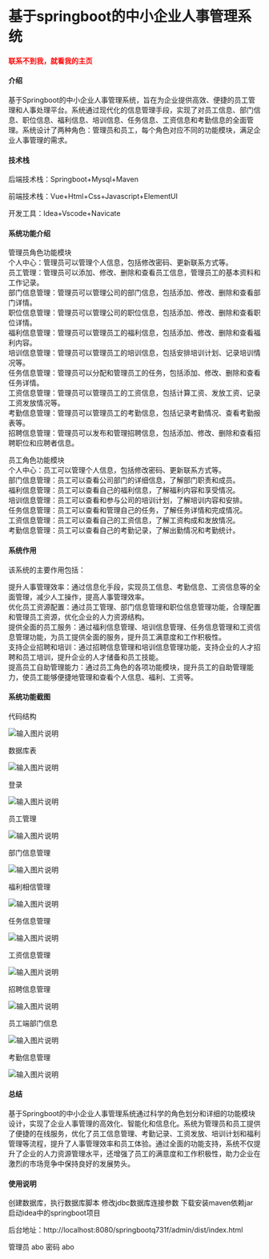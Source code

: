 # 基于springboot的中小企业人事管理系统

<h4 style='color:red'>联系不到我，就看我的主页 </h4> 
 
#### 介绍

基于Springboot的中小企业人事管理系统，旨在为企业提供高效、便捷的员工管理和人事处理平台。系统通过现代化的信息管理手段，实现了对员工信息、部门信息、职位信息、福利信息、培训信息、任务信息、工资信息和考勤信息的全面管理。系统设计了两种角色：管理员和员工，每个角色对应不同的功能模块，满足企业人事管理的需求。

#### 技术栈

后端技术栈：Springboot+Mysql+Maven

前端技术栈：Vue+Html+Css+Javascript+ElementUI

开发工具：Idea+Vscode+Navicate

#### 系统功能介绍

管理员角色功能模块  
个人中心：管理员可以管理个人信息，包括修改密码、更新联系方式等。  
员工管理：管理员可以添加、修改、删除和查看员工信息，管理员工的基本资料和工作记录。  
部门信息管理：管理员可以管理公司的部门信息，包括添加、修改、删除和查看部门详情。  
职位信息管理：管理员可以管理公司的职位信息，包括添加、修改、删除和查看职位详情。  
福利信息管理：管理员可以管理员工的福利信息，包括添加、修改、删除和查看福利内容。  
培训信息管理：管理员可以管理员工的培训信息，包括安排培训计划、记录培训情况等。  
任务信息管理：管理员可以分配和管理员工的任务，包括添加、修改、删除和查看任务详情。  
工资信息管理：管理员可以管理员工的工资信息，包括计算工资、发放工资、记录工资发放情况等。  
考勤信息管理：管理员可以管理员工的考勤信息，包括记录考勤情况、查看考勤报表等。  
招聘信息管理：管理员可以发布和管理招聘信息，包括添加、修改、删除和查看招聘职位和应聘者信息。  

员工角色功能模块  
个人中心：员工可以管理个人信息，包括修改密码、更新联系方式等。  
部门信息管理：员工可以查看公司部门的详细信息，了解部门职责和成员。  
福利信息管理：员工可以查看自己的福利信息，了解福利内容和享受情况。  
培训信息管理：员工可以查看和参与公司的培训计划，了解培训内容和安排。  
任务信息管理：员工可以查看和管理自己的任务，了解任务详情和完成情况。  
工资信息管理：员工可以查看自己的工资信息，了解工资构成和发放情况。  
考勤信息管理：员工可以查看自己的考勤记录，了解出勤情况和考勤统计。  

#### 系统作用

该系统的主要作用包括：

提升人事管理效率：通过信息化手段，实现员工信息、考勤信息、工资信息等的全面管理，减少人工操作，提高人事管理效率。  
优化员工资源配置：通过员工管理、部门信息管理和职位信息管理功能，合理配置和管理员工资源，优化企业的人力资源结构。  
提供全面的员工服务：通过福利信息管理、培训信息管理、任务信息管理和工资信息管理功能，为员工提供全面的服务，提升员工满意度和工作积极性。  
支持企业招聘和培训：通过招聘信息管理和培训信息管理功能，支持企业的人才招聘和员工培训，提升企业的人才储备和员工技能。  
提高员工自助管理能力：通过员工角色的各项功能模块，提升员工的自助管理能力，使员工能够便捷地管理和查看个人信息、福利、工资等。  

#### 系统功能截图

代码结构

![输入图片说明](images/e4746cc8d066c7ed927a37a0e3bdb3e.png)

数据库表

![输入图片说明](images/ed5e7b0652bf59e7081bf2ff1ec22b5.png)

登录

![输入图片说明](images/7f601ec3f66608b73f40f2d0e6b9f98.png)

员工管理

![输入图片说明](images/e2ff2415f0a0e4c09623e716cb043cd.png)

部门信息管理

![输入图片说明](images/434e6d112eb5130605b7555c213f6ae.png)

福利相信管理

![输入图片说明](images/c3d056cff0c4fc667f2b375b6e3fecb.png)

任务信息管理

![输入图片说明](images/b3f4d052a9c45be615f179211f43c52.png)

工资信息管理

![输入图片说明](images/971f70c4e5ba09983f46bb2c4ff8926.png)

招聘信息管理

![输入图片说明](images/7e8e1a3341ebb9e08b3afc97bf1f9ee.png)

员工端部门信息

![输入图片说明](images/6248c159ec8ffff99a86ac069f78e16.png)

考勤信息管理

![输入图片说明](images/d0c53dd3711534d36862242f14df1f8.png)

#### 总结

基于Springboot的中小企业人事管理系统通过科学的角色划分和详细的功能模块设计，实现了企业人事管理的高效化、智能化和信息化。系统为管理员和员工提供了便捷的在线服务，优化了员工信息管理、考勤记录、工资发放、培训计划和福利管理等流程，提升了人事管理效率和员工体验。通过全面的功能支持，系统不仅提升了企业的人力资源管理水平，还增强了员工的满意度和工作积极性，助力企业在激烈的市场竞争中保持良好的发展势头。

#### 使用说明

创建数据库，执行数据库脚本 修改jdbc数据库连接参数 下载安装maven依赖jar 启动idea中的springboot项目

后台地址：http://localhost:8080/springbootq731f/admin/dist/index.html

管理员  abo 密码 abo